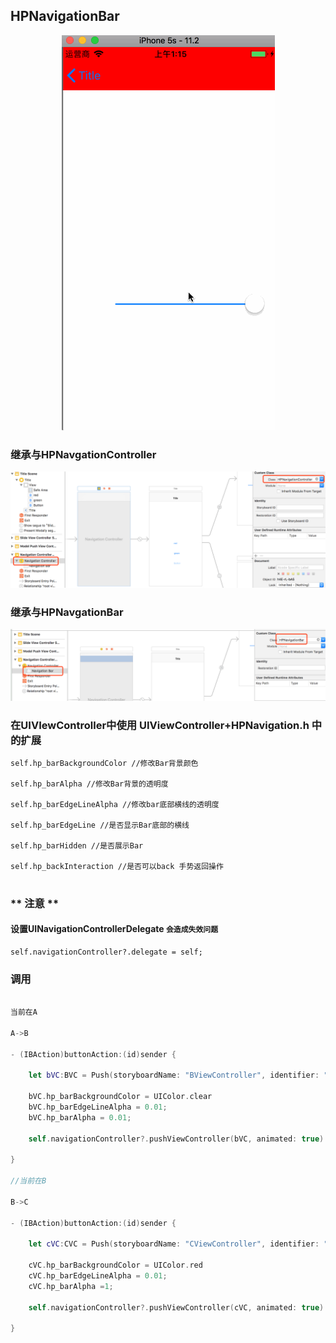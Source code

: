 ## HPNavigationBar


<p align="center" >
  <img src="./README/visionGit.gif" alt="HPSlideSegmentView" title="HPSlideSegmentView">
</p>

### 继承与HPNavgationController

<p align="center" >
  <img src="./README/HPNavgationController.png" alt="HPSlideSegmentView" title="HPSlideSegmentView">
</p>

### 继承与HPNavgationBar

<p align="center" >
  <img src="./README/HPNavigationBar.png" alt="HPSlideSegmentView" title="HPSlideSegmentView">
</p>


### 在UIVIewController中使用 UIViewController+HPNavigation.h 中的扩展

```
self.hp_barBackgroundColor //修改Bar背景颜色

self.hp_barAlpha //修改Bar背景的透明度

self.hp_barEdgeLineAlpha //修改bar底部横线的透明度

self.hp_barEdgeLine //是否显示Bar底部的横线

self.hp_barHidden //是否展示Bar

self.hp_backInteraction //是否可以back 手势返回操作


```

### ** 注意 **

#### 设置UINavigationControllerDelegate `会造成失效问题`

```
self.navigationController?.delegate = self;
```

### 调用
```swift

当前在A 

A->B

- (IBAction)buttonAction:(id)sender {

	let bVC:BVC = Push(storyboardName: "BViewController", identifier: "BViewController")
 
 	bVC.hp_barBackgroundColor = UIColor.clear
 	bVC.hp_barEdgeLineAlpha = 0.01;
 	bVC.hp_barAlpha = 0.01;
 
 	self.navigationController?.pushViewController(bVC, animated: true)
    
}

//当前在B

B->C

- (IBAction)buttonAction:(id)sender {

	let cVC:CVC = Push(storyboardName: "CViewController", identifier: "CViewController")
 
 	cVC.hp_barBackgroundColor = UIColor.red
 	cVC.hp_barEdgeLineAlpha = 0.01;
 	cVC.hp_barAlpha =1;
 
 	self.navigationController?.pushViewController(cVC, animated: true)
    
}

```